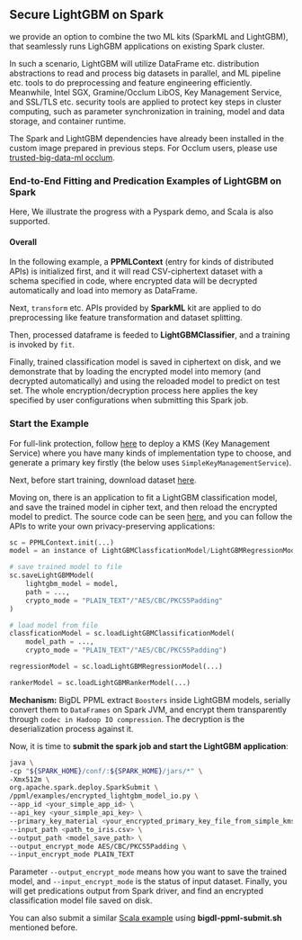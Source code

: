 ## Secure LightGBM on Spark


we provide an option to combine the two ML kits (SparkML and LightGBM), that seamlessly runs LighGBM applications on existing Spark cluster.


In such a scenario, LightGBM will utilize DataFrame etc. distribution abstractions to read and process big datasets in parallel, and ML pipeline etc. tools to do preprocessing and feature engineering efficiently. Meanwhile, Intel SGX, Gramine/Occlum LibOS, Key Management Service, and SSL/TLS etc. security tools are applied to protect key steps in cluster computing, such as parameter synchronization in training, model and data storage, and container runtime.


The Spark and LightGBM dependencies have already been installed in the custom image prepared in previous steps. For Occlum users, please use [trusted-big-data-ml occlum](https://github.com/intel-analytics/BigDL/tree/main/ppml/trusted-big-data-ml/scala/docker-occlum#trusted-big-data-ml-with-occlum).


### End-to-End Fitting and Predication Examples of LightGBM on Spark


Here, We illustrate the progress with a Pyspark demo, and Scala is also supported. 

#### Overall


In the following example, a **PPMLContext** (entry for kinds of distributed APIs) is initialized first, and it will read CSV-ciphertext dataset with a schema specified in code, where encrypted data will be decrypted automatically and load into memory as DataFrame.


Next, `transform` etc. APIs provided by **SparkML** kit are applied to do preprocessing like feature transformation and dataset splitting.


Then, processed dataframe is feeded to **LightGBMClassifier**, and a training is invoked by `fit`.


Finally, trained classification model is saved in ciphertext on disk, and we demonstrate that by loading the encrypted model into memory (and decrypted automatically) and using the reloaded model to predict on test set. The whole encryption/decryption process here applies the key specified by user configurations when submitting this Spark job.


### Start the Example


For full-link protection, follow [here](https://github.com/intel-analytics/BigDL/tree/main/ppml#41-create-ppmlcontext) to deploy a KMS (Key Management Service) where you have many kinds of implementation type to choose, and generate a primary key firstly (the below uses `SimpleKeyManagementService`).


Next, before start training, download dataset [here](https://github.com/intel-analytics/BigDL/tree/main/scala/dllib/src/main/scala/com/intel/analytics/bigdl/dllib/example/nnframes/lightGBM#uci-irisdata).


Moving on, there is an application to fit a LightGBM classification model, and save the trained model in cipher text, and then reload the encrypted model to predict. The source code can be seen [here](https://github.com/intel-analytics/BigDL/blob/main/python/ppml/example/lightgbm/encrypted_lightgbm_model_io.py), and you can follow the APIs to write your own privacy-preserving applications:


```python
sc = PPMLContext.init(...)
model = an instance of LightGBMClassficationModel/LightGBMRegressionModel/LightGBMRankerModel

# save trained model to file
sc.saveLightGBMModel(
    lightgbm_model = model,
    path = ...,
    crypto_mode = "PLAIN_TEXT"/"AES/CBC/PKCS5Padding"
)

# load model from file
classficationModel = sc.loadLightGBMClassificationModel(
    model_path = ...,
    crypto_mode = "PLAIN_TEXT"/"AES/CBC/PKCS5Padding")

regressionModel = sc.loadLightGBMRegressionModel(...)

rankerModel = sc.loadLightGBMRankerModel(...)
```


**Mechanism:** BigDL PPML extract `Boosters` inside LightGBM models, serially convert them to `DataFrames` on Spark JVM, and encrypt them transparently through `codec in Hadoop IO compression`. The decryption is the deserialization process against it.


Now, it is time to **submit the spark job and start the LightGBM application**:


```bash
java \
-cp "${SPARK_HOME}/conf/:${SPARK_HOME}/jars/*" \
-Xmx512m \
org.apache.spark.deploy.SparkSubmit \
/ppml/examples/encrypted_lightgbm_model_io.py \
--app_id <your_simple_app_id> \
--api_key <your_simple_api_key> \
--primary_key_material <your_encrypted_primary_key_file_from_simple_kms> \
--input_path <path_to_iris.csv> \
--output_path <model_save_path> \
--output_encrypt_mode AES/CBC/PKCS5Padding \
--input_encrypt_mode PLAIN_TEXT
```


Parameter `--output_encrypt_mode` means how you want to save the trained model, and `--input_encrypt_mode` is the status of input dataset. Finally, you will get predications output from Spark driver, and find an encrypted classification model file saved on disk.


You can also submit a similar [Scala example](https://github.com/intel-analytics/BigDL/blob/main/scala/ppml/src/main/scala/com/intel/analytics/bigdl/ppml/examples/EncryptedLightGBMModelIO.scala) using **bigdl-ppml-submit.sh** mentioned before.
